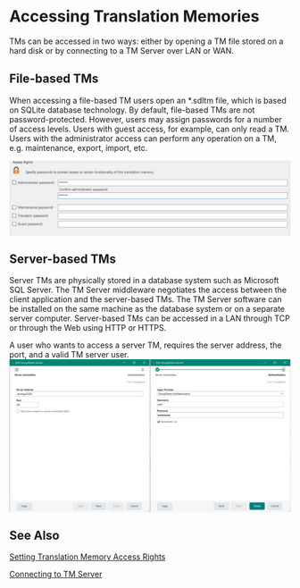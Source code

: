 Accessing Translation Memories
=====
TMs can be accessed in two ways: either by opening a TM file stored on a hard disk or by connecting to a TM Server over LAN or WAN.

File-based TMs
----
When accessing a file-based TM users open an *.sdltm file, which is based on SQLite database technology. By default, file-based TMs are not password-protected. However, users may assign passwords for a number of access levels. Users with guest access, for example, can only read a TM. Users with the administrator access can perform any operation on a TM, e.g. maintenance, export, import, etc.

<img style="display:block; " src="images/Tm-Passwords.jpg"/>

Server-based TMs
----
Server TMs are physically stored in a database system such as Microsoft SQL Server. 
The TM Server middleware negotiates the access between the client application and the server-based TMs. The TM Server software can be installed on the same machine as the database system or on a separate server computer. Server-based TMs can be accessed in a LAN through TCP or through the Web using HTTP or HTTPS.

A user who wants to access a server TM, requires the server address, the port, and a valid TM server user.
<img style="display:block; " src="images/Tm-ServerLogin.jpg"/>

See Also
-----
[Setting Translation Memory Access Rights](setting_translation_memory_access_rights.md)

[Connecting to TM Server](connecting_to_tm_server.md)